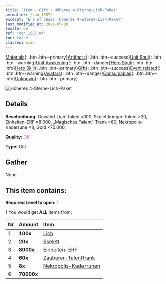 ```yaml
---
title: "Item - Gift - Höheres 4-Sterne-Lich-Paket"
permalink: /con_1557/
excerpt: "Era of Chaos  Höheres 4-Sterne-Lich-Paket"
last_modified_at: 2021-05-28
locale: de
ref: "con_1557.md"
toc: false
classes: wide
---
```

 [Materials](/ItemsDE/){: .btn .btn--primary}[Artifacts](/ItemsDE/Artifacts/){: .btn .btn--success}[Unit Soul](/ItemsDE/UnitSoul/){: .btn .btn--warning}[Unit Awakening](/ItemsDE/UnitAwakening/){: .btn .btn--danger}[Hero Soul](/ItemsDE/HeroSoul/){: .btn .btn--info}[Hero Skill](/ItemsDE/HeroSkill/){: .btn .btn--primary}[Gift](/ItemsDE/Gift/){: .btn .btn--success}[Event related](/ItemsDE/Events/){: .btn .btn--warning}[Avatars](/ItemsDE/Avatars/){: .btn .btn--danger}[Consumables](/ItemsDE/Consumables/){: .btn .btn--info}[Unknown](/ItemsDE/Unknown/){: .btn .btn--primary}

 ![Höheres 4-Sterne-Lich-Paket](/images/t/i_907167.png)

## Details
 **Beschreibung:** Gewährt Lich-Token ×100, Skelettkrieger-Token ×20, Einheiten-ERF ×8.000, „Magisches Talent“-Trank ×60, Nekropolis-Kaderrune ×8, Gold ×70.000.

 **Quality:** <span style="color: #DA70D6">OK</span>

 **Type:** Gift

## Gather

  None

## This item contains:

 **Required Level to open:** 1

 1 You would get **ALL** items  from:

  | Nr | Amount |     Item    |
  |:---|:-------|:------------|
  | 1 |  **100x** | [Lich](/ItemsDE/unt_212/) |  | 
  | 2 |  **20x** | [Skelett](/ItemsDE/unt_208/) |  | 
  | 3 |  **8000x** | [Einheiten-ERF](/ItemsDE/con_902/) |  | 
  | 4 |  **60x** | [Zauberer-Talenttrank](/ItemsDE/con_790/) |  | 
  | 5 |  **8x** | [Nekropolis-Kaderrunen](/ItemsDE/con_755/) |  | 
  | 6 |  **70000x** | <i class="fas fa-coins"/> |  | 
